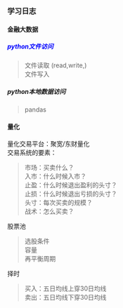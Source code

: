 ### 学习日志
#### 金融大数据
##### <font color=blue>python文件访问 </font>
>文件读取 (read,write,) <br>
>文件写入<br>
##### python本地数据访问
>pandas<br>
#### 量化
量化交易平台：聚宽/东财量化<br>
交易系统的要素：<br>
>市场：买卖什么？<br>
>入市：什么时候入市？<br>
>止盈：什么时候退出盈利的头寸？<br>
>止损：什么时候退出亏损的头寸？<br>
>头寸：每次买卖的规模？<br>
>战术：怎么买卖？<br>

股票池<br>
>选股条件<br>
>容量<br>
>再平衡周期<br>

择时<br>
>买入：五日均线上穿30日均线<br>
>卖出：五日均线下穿30日均线<br>
